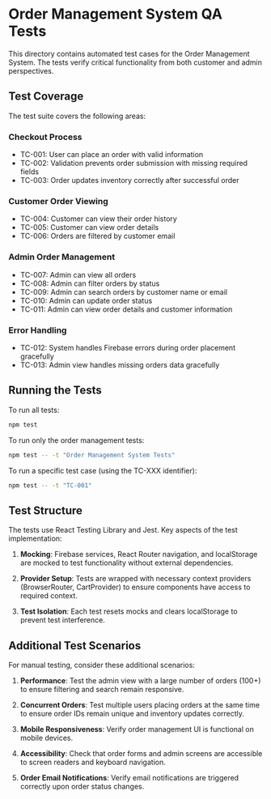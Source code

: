# Order Management System QA Tests

This directory contains automated test cases for the Order Management System. The tests verify critical functionality from both customer and admin perspectives.

## Test Coverage

The test suite covers the following areas:

### Checkout Process
- TC-001: User can place an order with valid information
- TC-002: Validation prevents order submission with missing required fields
- TC-003: Order updates inventory correctly after successful order

### Customer Order Viewing
- TC-004: Customer can view their order history
- TC-005: Customer can view order details
- TC-006: Orders are filtered by customer email

### Admin Order Management
- TC-007: Admin can view all orders
- TC-008: Admin can filter orders by status
- TC-009: Admin can search orders by customer name or email
- TC-010: Admin can update order status
- TC-011: Admin can view order details and customer information

### Error Handling
- TC-012: System handles Firebase errors during order placement gracefully
- TC-013: Admin view handles missing orders data gracefully

## Running the Tests

To run all tests:

```bash
npm test
```

To run only the order management tests:

```bash
npm test -- -t "Order Management System Tests"
```

To run a specific test case (using the TC-XXX identifier):

```bash
npm test -- -t "TC-001"
```

## Test Structure

The tests use React Testing Library and Jest. Key aspects of the test implementation:

1. **Mocking**: Firebase services, React Router navigation, and localStorage are mocked to test functionality without external dependencies.

2. **Provider Setup**: Tests are wrapped with necessary context providers (BrowserRouter, CartProvider) to ensure components have access to required context.

3. **Test Isolation**: Each test resets mocks and clears localStorage to prevent test interference.

## Additional Test Scenarios

For manual testing, consider these additional scenarios:

1. **Performance**: Test the admin view with a large number of orders (100+) to ensure filtering and search remain responsive.

2. **Concurrent Orders**: Test multiple users placing orders at the same time to ensure order IDs remain unique and inventory updates correctly.

3. **Mobile Responsiveness**: Verify order management UI is functional on mobile devices.

4. **Accessibility**: Check that order forms and admin screens are accessible to screen readers and keyboard navigation.

5. **Order Email Notifications**: Verify email notifications are triggered correctly upon order status changes. 